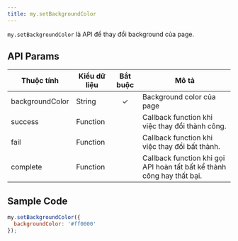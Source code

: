 ```yaml
---
title: my.setBackgroundColor
---
```


`my.setBackgroundColor` là API để thay đổi background của page.

## API Params

| Thuộc tính       | Kiểu dữ liệu | Bắt buộc | Mô tả                                                                                                                                                   |
| ---------------- | ------------ | :------: | ------------------------------------------------------------------------------------------------------------------------------------------------------- |
| backgroundColor            | String       |    ✓     | Background color của page |
| success          | Function     |          | Callback function khi việc thay đổi thành công.                                                                                                         |
| fail             | Function     |          | Callback function khi việc thay đổi bất thành.                                                                                                          |
| complete         | Function     |          | Callback function khi gọi API hoàn tất bất kể thành công hay thất bại.                                                                                  |

## Sample Code

```js
my.setBackgroundColor({
  backgroundColor: '#ff0000'
});
```


